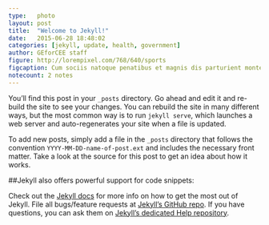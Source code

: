 ```yaml
---
type:	photo
layout: post
title:  "Welcome to Jekyll!"
date:   2015-06-28 18:48:02
categories: [jekyll, update, health, government]
author:	GEforCEE staff
figure: http://lorempixel.com/768/640/sports
figcaption: Cum sociis natoque penatibus et magnis dis parturient montes, nascetur ridiculus mus.
notecount: 2 notes
---
```

You’ll find this post in your `_posts` directory. Go ahead and edit it and re-build the site to see your changes. You can rebuild the site in many different ways, but the most common way is to run `jekyll serve`, which launches a web server and auto-regenerates your site when a file is updated.

To add new posts, simply add a file in the `_posts` directory that follows the convention `YYYY-MM-DD-name-of-post.ext` and includes the necessary front matter. Take a look at the source for this post to get an idea about how it works.

##Jekyll also offers powerful support for code snippets:

Check out the [Jekyll docs][jekyll] for more info on how to get the most out of Jekyll. File all bugs/feature requests at [Jekyll’s GitHub repo][jekyll-gh]. If you have questions, you can ask them on [Jekyll’s dedicated Help repository][jekyll-help].

[jekyll]:      http://jekyllrb.com
[jekyll-gh]:   https://github.com/jekyll/jekyll
[jekyll-help]: https://github.com/jekyll/jekyll-help
